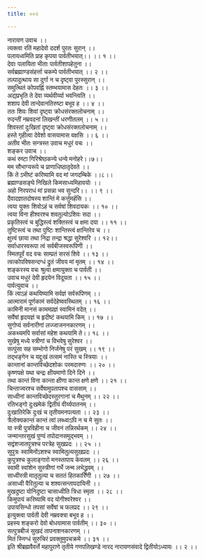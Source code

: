 ```yaml
---
title: ००२

---
```

नारायण उवाच ।।  
त्यक्त्वा रतिं महादेवो ददर्श पुरतः सुरान् ।।  
पलायध्वमिति प्राह कृपया पार्वतीभयात्।। ।। १ ।।  
देवाः पलायिता भीताः पार्वतीशापहेतुना ।।  
सर्वब्रह्माण्डसंहर्त्ता चकम्पे पार्वतीभयात् ।। २ ।।  
तल्पादुत्थाय सा दुर्गा न च दृष्ट्वा पुरस्सुरान् ।।  
समुत्थितं कोपवह्निं स्तम्भयामास देहतः ।। ३ ।।  
अद्यप्रभृति ते देवा व्यर्थवीर्य्या भवन्त्विति ।।  
शशाप देवी तान्देवानतिरुष्टा बभूव ह ।। ४ ।।  
ततः शिवः शिवां दृष्ट्वा क्रोधसंरक्तलोचनाम् ।।  
रुदन्तीं नम्रवदनां लिखन्तीं धरणीतलम् ।। ५ ।।  
शिवस्तां दुःखितां दृष्ट्वा क्रोधसंरक्तलोचनाम् ।।  
हस्ते गृहीत्वा देवेशो वासयामास वक्षसि ।। ६ ।।  
अतीव भीतः सन्त्रस्त उवाच मधुरं वचः ।।  
शङ्कर उवाच ।।  
कथं रुष्टा गिरिश्रेष्ठकन्ये धन्ये मनोहरे।।७।।  
मम सौभाग्यरूपे च प्राणाधिष्ठातृदेवते ।।  
किं ते ऽभीष्टं करिष्यामि वद मां जगदम्बिके ।।८।।  
ब्रह्माण्डसङ्घे निखिले किमसाध्यमिहावयोः ।।  
अहो निरपराधं मां प्रसन्ना भव सुन्दरि।। ।। ९ ।।  
दैवादज्ञातदोषस्य शान्तिं मे कर्त्तुमर्हसि ।।  
त्वया युक्तः शिवोऽहं च सर्वषां शिवदायकः ।। १० ।।  
त्वया विना हीश्वरश्च शवतुल्योऽशिवः सदा ।।  
प्रकृतिस्त्वं च बुद्धिस्त्वं शक्तिस्त्वं च क्षमा दया ।। ११ ।।  
तुष्टिस्त्वं च तथा पुष्टिः शान्तिस्त्वं क्षान्तिरेव च ।।  
क्षुत्त्वं छाया तथा निद्रा तन्द्रा श्रद्धा सुरेश्वरि ।। १२।।  
सर्वाधारस्वरूपा त्वं सर्वबीजस्वरूपिणी ।।  
स्मितपूर्वं वद वचः साम्प्रतं सरसं शिवे ।। १३ ।।  
त्वत्कोपविषसन्दग्धं द्रुतं जीवय मां मृतम् ।। १४ ।।  
शङ्करस्य वचः श्रुत्वा क्षमायुक्ता च पार्वती ।।  
उवाच मधुरं देवी हृदयेन विदूयता ।। १५ ।।  
पार्वत्युवाच ।।  
किं त्वाऽहं कथयिष्यामि सर्वज्ञं सर्वरूपिणम् ।।  
आत्मारामं पूर्णकामं सर्वदेहेष्ववस्थितम् ।। १६ ।।  
कामिनी मानसं काममप्रज्ञं स्वामिनं वदेत् ।।  
सर्वेषां हृदयज्ञं च हृदीष्टं कथयामि किम् ।। १७ ।।  
सुगोप्यं सर्वनारीणां लज्जाजननकारणम् ।।  
अकथ्यमपि सर्वासां महेश कथयामि ते।। १८ ।।  
सुखेषु मध्ये स्त्रीणां च विभवेषु सुरेश्वर ।।  
सत्पुंसा सह सम्भोगो निर्जनेषु परं सुखम् ।। १९ ।।  
तद्भङ्गेन च यद्दुःखं तत्समं नास्ति च स्त्रियाः ।।  
कान्तानां कान्तविच्छेदशोकः परमदारुणः ।। २० ।।  
कृष्णपक्षे यथा चन्द्रः क्षीयमाणो दिने दिने ।।  
तथा कान्तं विना कान्ता क्षीणा कान्त क्षणे क्षणे ।। २१ ।।  
चिन्ताज्वरश्च सर्वेषामुपतापश्च वाससाम् ।।  
साध्वीनां कान्तविच्छेदस्तुरगानां च मैथुनम् ।। २२ ।।  
रतिभङ्गो दुःखमेकं द्वितीयं वीर्य्यपातनम् ।।  
दुःखातिरेकि दुःखं च तृतीयमनपत्यता ।। २३ ।।  
त्रैलोक्यकान्तं कान्तं त्वां लब्ध्वाऽपि न च मे सुतः ।।  
या स्त्री पुत्रविहीना च जीवनं तन्निरर्थकम् ।। २४ ।।  
जन्मान्तरसुखं पुण्यं तपोदानसमुद्भवम् ।।  
सद्वंशजातपुत्रश्च परत्रेह सुखप्रदः ।। २५ ।।  
सुपुत्रः स्वामिनोंऽशश्च स्वामितुल्यसुखप्रदः ।।  
कुपुत्रश्च कुलाङ्गारो मनस्तापाय केवलम् ।। २६ ।।  
स्वामी स्वांशेन सुस्त्रीणां गर्भे जन्म लभेद्ध्रुवम् ।।  
साध्वीस्त्री मातृतुल्या च सततं हितकारिणी ।। २७ ।।  
असाध्वी वैरितुल्या च शश्वत्सन्तापदायिनी ।।  
मुखदुष्टा योनिदुष्टा चासाध्वीति त्रिधा स्मृता ।। २८ ।।  
किमुपायं करिष्यामि वद योगीश्वरेश्वर ।।  
उपायसिन्धो तपसां सर्वेषां च फलप्रद ।। २९ ।।  
इत्युक्त्वा पार्वती देवी नम्रवक्त्रा बभूव ह ।।  
प्रहस्य शङ्करो देवो बोधयामास पार्वतीम् ।। ३० ।।  
सत्पुत्रबीजं सुखदं तापनाशनकारणम् ।।  
मितं स्निग्धं सुरुचिरं प्रवक्तुमुपचक्रमे ।। ३१ ।।  
इति श्रीब्रह्मवैवर्त्ते महापुराणे तृतीये गणपतिखण्डे नारद नारायणसंवादे द्वितीयोऽध्यायः ।। २ ।।